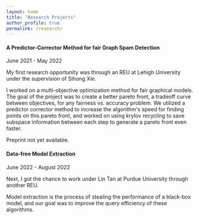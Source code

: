```yaml
---
layout: home
title: "Research Projects"
author_profile: true
permalink: /research/
---
```


#### A Predictor-Corrector Method for fair Graph Spam Detection
June 2021 - May 2022

My first research opportunity was through an REU at Lehigh University under the supervision of Sihong Xie.

I worked on a multi-objective optimization method for fair graphical models. The goal of the project was to create a better pareto front, a tradeoff curve between objectives, for any fairness vs. accuracy problem. We utilized a predictor corrector method to increase the algorithm's speed for finding points on this pareto front, and worked on using krylov recycling to save subspace information between each step to generate a pareto front even faster.

Preprint not yet available.

#### Data-free Model Extraction
June 2022 - August 2022

Next, I got the chance to work under Lin Tan at Purdue University through another REU.

Model extraction is the process of stealing the performance of a black-box model, and our goal was to improve the query efficiency of these algorithms.
<test>
